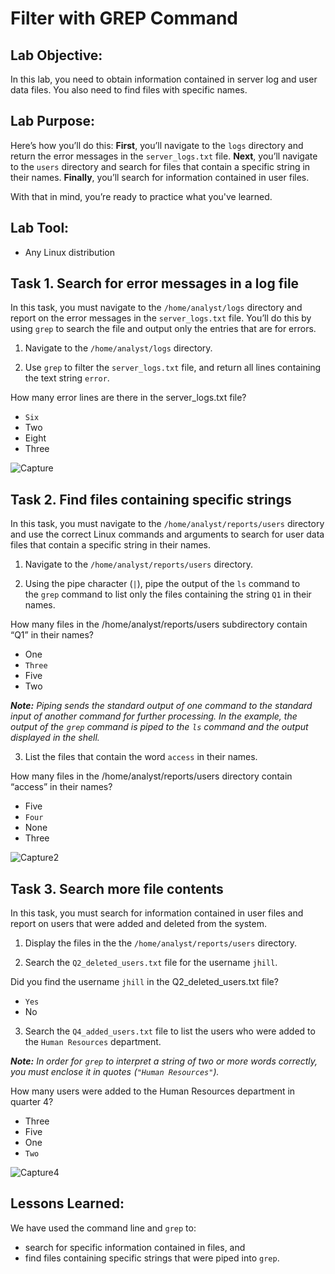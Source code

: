 # Filter with GREP Command

## Lab Objective:

In this lab, you need to obtain information contained in server log and user data files. You also need to find files with specific names.




## Lab Purpose:

Here’s how you’ll do this: **First**, you’ll navigate to the `logs` directory and return the error messages in the `server_logs.txt` file. **Next**, you’ll navigate to the `users` directory and search for files that contain a specific string in their names. **Finally**, you’ll search for information contained in user files.

With that in mind, you’re ready to practice what you've learned.

## Lab Tool:
- Any Linux distribution



## Task 1. Search for error messages in a log file

In this task, you must navigate to the `/home/analyst/logs` directory and report on the error messages in the `server_logs.txt` file. You’ll do this by using `grep` to search the file and output only the entries that are for errors.

1. Navigate to the `/home/analyst/logs` directory.

2. Use `grep` to filter the `server_logs.txt` file, and return all lines containing the text string `error`.


How many error lines are there in the server_logs.txt file?

- `Six`
- Two
- Eight
- Three

![Capture](https://github.com/cosbey/linux-admin/assets/32424700/871fa0a7-f843-4bad-9904-a5d81343cbae)


## Task 2. Find files containing specific strings

In this task, you must navigate to the `/home/analyst/reports/users` directory and use the correct Linux commands and arguments to search for user data files that contain a specific string in their names.

1. Navigate to the `/home/analyst/reports/users` directory.

2. Using the pipe character (`|`), pipe the output of the `ls` command to the `grep` command to list only the files containing the string `Q1` in their names.

How many files in the /home/analyst/reports/users subdirectory contain “Q1” in their names?

- One
-  `Three`
- Five
- Two


_**Note:** Piping sends the standard output of one command to the standard input of another command for further processing. In the example, the output of the `grep` command is piped to the `ls` command and the output displayed in the shell._

3. List the files that contain the word `access` in their names.

How many files in the /home/analyst/reports/users directory contain “access” in their names?

- Five
- `Four`
- None
- Three

![Capture2](https://github.com/cosbey/linux-admin/assets/32424700/cb55685d-ca46-4250-a6b1-3ea04d490197)


## Task 3. Search more file contents

In this task, you must search for information contained in user files and report on users that were added and deleted from the system.

1. Display the files in the the `/home/analyst/reports/users` directory.

2. Search the `Q2_deleted_users.txt` file for the username `jhill`.

Did you find the username `jhill` in the Q2_deleted_users.txt file?

- `Yes`
- No



3. Search the `Q4_added_users.txt` file to list the users who were added to the `Human Resources` department.

_**Note:** In order for `grep` to interpret a string of two or more words correctly, you must enclose it in quotes (`"Human Resources"`)._

How many users were added to the Human Resources department in quarter 4?

- Three
- Five
- One
-  `Two`


![Capture4](https://github.com/cosbey/linux-admin/assets/32424700/aac1e870-7589-4b0d-af6b-3bbced118dc1)



## Lessons Learned: 


We have used the command line and `grep` to:

- search for specific information contained in files, and
- find files containing specific strings that were piped into `grep`.


